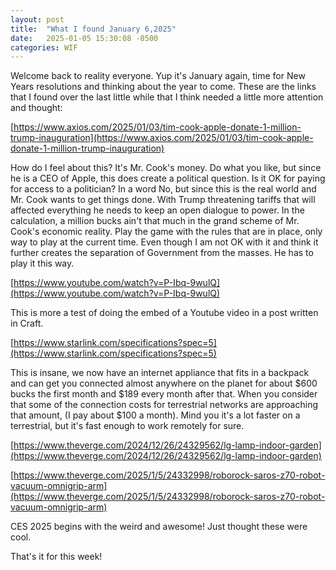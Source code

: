 ```yaml
---
layout: post
title:  "What I found January 6,2025"
date:   2025-01-05 15:30:08 -0500
categories: WIF
---
```

Welcome back to reality everyone.  Yup it's January again, time for New Years resolutions and thinking about the year to come.  These are the links that I found over the last little while that I think needed a little more attention and thought:

[https://www.axios.com/2025/01/03/tim-cook-apple-donate-1-million-trump-inauguration](https://www.axios.com/2025/01/03/tim-cook-apple-donate-1-million-trump-inauguration)

How do I feel about this?  It's Mr. Cook's money.  Do what you like, but since he is a CEO of Apple, this does create a political question.  Is it OK for paying for access to a politician?  In a word No, but since this is the real world and Mr. Cook wants to get things done.  With Trump threatening tariffs that will affected everything he needs to keep an open dialogue to power.  In the calculation, a million bucks ain't that much in the grand scheme of Mr. Cook's economic reality.  Play the game with the rules that are in place, only way to play at the current time.  Even though I am not OK with it and think it further creates the separation of Government from the masses.  He has to play it this way.

[https://www.youtube.com/watch?v=P-Ibq-9wulQ](https://www.youtube.com/watch?v=P-Ibq-9wulQ)

This is more a test of doing the embed of a Youtube video in a post written in Craft. 

[https://www.starlink.com/specifications?spec=5](https://www.starlink.com/specifications?spec=5)

This is insane, we now have an internet appliance that fits in a backpack and can get you connected almost anywhere on the planet for about $600 bucks the first month and $189 every month after that.  When you consider that some of the connection costs for terrestrial networks are approaching that amount, (I pay about $100 a month). Mind you it's a lot faster on a terrestrial, but it's fast enough to work remotely for sure. 

[https://www.theverge.com/2024/12/26/24329562/lg-lamp-indoor-garden](https://www.theverge.com/2024/12/26/24329562/lg-lamp-indoor-garden)

[https://www.theverge.com/2025/1/5/24332998/roborock-saros-z70-robot-vacuum-omnigrip-arm](https://www.theverge.com/2025/1/5/24332998/roborock-saros-z70-robot-vacuum-omnigrip-arm)

CES 2025 begins with the weird and awesome! Just thought these were cool.

That's it for this week!
